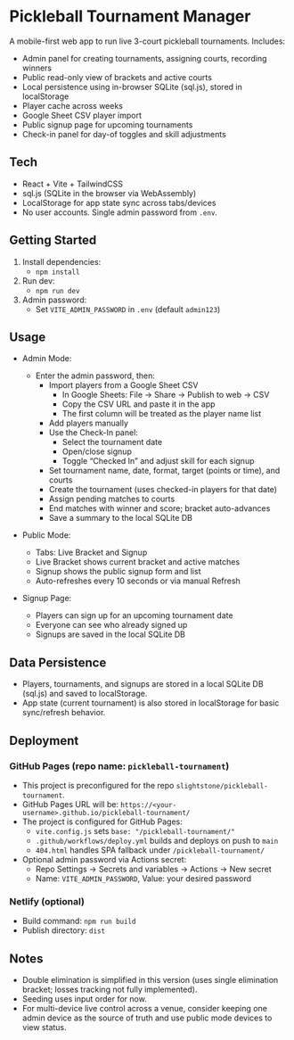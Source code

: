# Pickleball Tournament Manager

A mobile-first web app to run live 3-court pickleball tournaments. Includes:
- Admin panel for creating tournaments, assigning courts, recording winners
- Public read-only view of brackets and active courts
- Local persistence using in-browser SQLite (sql.js), stored in localStorage
- Player cache across weeks
- Google Sheet CSV player import
- Public signup page for upcoming tournaments
- Check-in panel for day-of toggles and skill adjustments

## Tech
- React + Vite + TailwindCSS
- sql.js (SQLite in the browser via WebAssembly)
- LocalStorage for app state sync across tabs/devices
- No user accounts. Single admin password from `.env`.

## Getting Started
1. Install dependencies:
   - `npm install`
2. Run dev:
   - `npm run dev`
3. Admin password:
   - Set `VITE_ADMIN_PASSWORD` in `.env` (default `admin123`)

## Usage
- Admin Mode:
  - Enter the admin password, then:
    - Import players from a Google Sheet CSV
      - In Google Sheets: File → Share → Publish to web → CSV
      - Copy the CSV URL and paste it in the app
      - The first column will be treated as the player name list
    - Add players manually
    - Use the Check-In panel:
      - Select the tournament date
      - Open/close signup
      - Toggle “Checked In” and adjust skill for each signup
    - Set tournament name, date, format, target (points or time), and courts
    - Create the tournament (uses checked-in players for that date)
    - Assign pending matches to courts
    - End matches with winner and score; bracket auto-advances
    - Save a summary to the local SQLite DB
- Public Mode:
  - Tabs: Live Bracket and Signup
  - Live Bracket shows current bracket and active matches
  - Signup shows the public signup form and list
  - Auto-refreshes every 10 seconds or via manual Refresh

- Signup Page:
  - Players can sign up for an upcoming tournament date
  - Everyone can see who already signed up
  - Signups are saved in the local SQLite DB

## Data Persistence
- Players, tournaments, and signups are stored in a local SQLite DB (sql.js) and saved to localStorage.
- App state (current tournament) is also stored in localStorage for basic sync/refresh behavior.

## Deployment

### GitHub Pages (repo name: `pickleball-tournament`)
- This project is preconfigured for the repo `slightstone/pickleball-tournament`.
- GitHub Pages URL will be: `https://<your-username>.github.io/pickleball-tournament/`
- The project is configured for GitHub Pages:
  - `vite.config.js` sets `base: "/pickleball-tournament/"`
  - `.github/workflows/deploy.yml` builds and deploys on push to `main`
  - `404.html` handles SPA fallback under `/pickleball-tournament/`
- Optional admin password via Actions secret:
  - Repo Settings → Secrets and variables → Actions → New secret
  - Name: `VITE_ADMIN_PASSWORD`, Value: your desired password

### Netlify (optional)
- Build command: `npm run build`
- Publish directory: `dist`

## Notes
- Double elimination is simplified in this version (uses single elimination bracket; losses tracking not fully implemented).
- Seeding uses input order for now.
- For multi-device live control across a venue, consider keeping one admin device as the source of truth and use public mode devices to view status.
